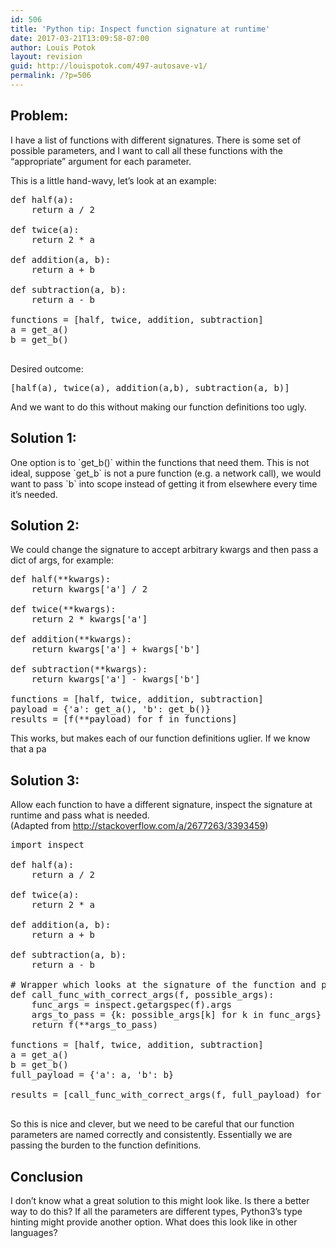 ```yaml
---
id: 506
title: 'Python tip: Inspect function signature at runtime'
date: 2017-03-21T13:09:58-07:00
author: Louis Potok
layout: revision
guid: http://louispotok.com/497-autosave-v1/
permalink: /?p=506
---
```

## Problem:

I have a list of functions with different signatures. There is some set of possible parameters, and I want to call all these functions with the &#8220;appropriate&#8221; argument for each parameter.

This is a little hand-wavy, let&#8217;s look at an example:

<pre class="brush: python; title: ; notranslate" title="">def half(a):
    return a / 2

def twice(a):
    return 2 * a

def addition(a, b):
    return a + b

def subtraction(a, b):
    return a - b

functions = [half, twice, addition, subtraction]
a = get_a()
b = get_b()

</pre>

Desired outcome:

<pre class="brush: python; title: ; notranslate" title="">[half(a), twice(a), addition(a,b), subtraction(a, b)]
</pre>

And we want to do this without making our function definitions too ugly.

## Solution 1:

One option is to \`get\_b()\` within the functions that need them. This is not ideal, suppose \`get\_b\` is not a pure function (e.g. a network call), we would want to pass \`b\` into scope instead of getting it from elsewhere every time it&#8217;s needed.

## Solution 2:

We could change the signature to accept arbitrary kwargs and then pass a dict of args, for example:

<pre class="brush: python; title: ; notranslate" title="">def half(**kwargs):
    return kwargs['a'] / 2

def twice(**kwargs):
    return 2 * kwargs['a']

def addition(**kwargs):
    return kwargs['a'] + kwargs['b']

def subtraction(**kwargs):
    return kwargs['a'] - kwargs['b']

functions = [half, twice, addition, subtraction]
payload = {'a': get_a(), 'b': get_b()}
results = [f(**payload) for f in functions]
</pre>

This works, but makes each of our function definitions uglier. If we know that a pa

## Solution 3:

Allow each function to have a different signature, inspect the signature at runtime and pass what is needed.  
(Adapted from http://stackoverflow.com/a/2677263/3393459)

<pre class="brush: python; title: ; notranslate" title="">import inspect

def half(a):
    return a / 2

def twice(a):
    return 2 * a

def addition(a, b):
    return a + b

def subtraction(a, b):
    return a - b

# Wrapper which looks at the signature of the function and passes the correct args
def call_func_with_correct_args(f, possible_args):
    func_args = inspect.getargspec(f).args
    args_to_pass = {k: possible_args[k] for k in func_args}
    return f(**args_to_pass)

functions = [half, twice, addition, subtraction]
a = get_a()
b = get_b()
full_payload = {'a': a, 'b': b}

results = [call_func_with_correct_args(f, full_payload) for f in functions]

</pre>

So this is nice and clever, but we need to be careful that our function parameters are named correctly and consistently. Essentially we are passing the burden to the function definitions.

## Conclusion

I don&#8217;t know what a great solution to this might look like. Is there a better way to do this? If all the parameters are different types, Python3&#8217;s type hinting might provide another option. What does this look like in other languages?
